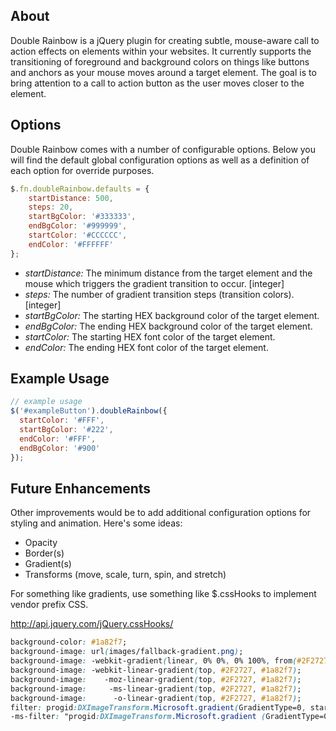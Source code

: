 ## About ##

Double Rainbow is a jQuery plugin for creating subtle, mouse-aware call to action effects on elements within your websites.
It currently supports the transitioning of foreground and background colors on things like buttons and anchors as your mouse
moves around a target element. The goal is to bring attention to a call to action button as the user moves closer to the element.

## Options ##

Double Rainbow comes with a number of configurable options. Below you will find the default global configuration options as well as a definition of each option for override purposes.

```js
$.fn.doubleRainbow.defaults = {
    startDistance: 500,
    steps: 20,
    startBgColor: '#333333',
    endBgColor: '#999999',
    startColor: '#CCCCCC',
    endColor: '#FFFFFF'
};
```

* *startDistance:* The minimum distance from the target element and the mouse which triggers the gradient transition to occur. [integer]
* *steps:* The number of gradient transition steps (transition colors). [integer]
* *startBgColor:* The starting HEX background color of the target element. 
* *endBgColor:* The ending HEX background color of the target element.
* *startColor:* The starting HEX font color of the target element.
* *endColor:* The ending HEX font color of the target element.

## Example Usage ##

```javascript
// example usage
$('#exampleButton').doubleRainbow({
  startColor: '#FFF',
  startBgColor: '#222',
  endColor: '#FFF',
  endBgColor: '#900'
});
```

## Future Enhancements ##

Other improvements would be to add additional configuration options for styling and animation. Here's some ideas:

* Opacity
* Border(s)
* Gradient(s)
* Transforms (move, scale, turn, spin, and stretch)

For something like gradients, use something like $.cssHooks to implement vendor prefix CSS.

http://api.jquery.com/jQuery.cssHooks/

```css
background-color: #1a82f7;
background-image: url(images/fallback-gradient.png);
background-image: -webkit-gradient(linear, 0% 0%, 0% 100%, from(#2F2727), to(#1a82f7));
background-image: -webkit-linear-gradient(top, #2F2727, #1a82f7);
background-image:    -moz-linear-gradient(top, #2F2727, #1a82f7);
background-image:     -ms-linear-gradient(top, #2F2727, #1a82f7);
background-image:      -o-linear-gradient(top, #2F2727, #1a82f7);
filter: progid:DXImageTransform.Microsoft.gradient(GradientType=0, startColorstr=#1471da, endColorstr=#1C85FB);
-ms-filter: "progid:DXImageTransform.Microsoft.gradient (GradientType=0, startColorstr=#1471da, endColorstr=#1C85FB)";
```